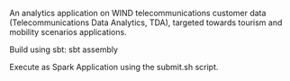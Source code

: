 An analytics application on WIND telecommunications customer data (Telecommunications Data Analytics, TDA), targeted towards tourism and mobility scenarios applications.

Build using sbt:
sbt assembly

Execute as Spark Application using the submit.sh script.
